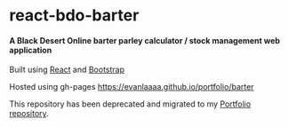 # react-bdo-barter

#### A Black Desert Online barter parley calculator / stock management web application
Built using [React](https://reactjs.org/) and [Bootstrap](https://getbootstrap.com/)

Hosted using gh-pages https://evanlaaaa.github.io/portfolio/barter

This repository has been deprecated and migrated to my [Portfolio repository](https://github.com/evanlaaaa/portfolio/blob/main/pages/barter.tsx).
